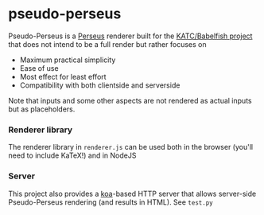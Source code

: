 # pseudo-perseus

Pseudo-Perseus is a [Perseus](https://github.com/Khan/perseus) renderer built for the [KATC/Babelfish project](http://katc.localgrid.de) that does not intend to be a full render but rather focuses on

* Maximum practical simplicity
* Ease of use
* Most effect for least effort
* Compatibility with both clientside and serverside

Note that inputs and some other aspects are not rendered as actual inputs but as placeholders.

### Renderer library

The renderer library in `renderer.js` can be used both in the browser (you'll need to include KaTeX!) and in NodeJS

### Server

This project also provides a [koa](https://koajs.com/)-based HTTP server that allows server-side Pseudo-Perseus rendering (and results in HTML).
See `test.py`
